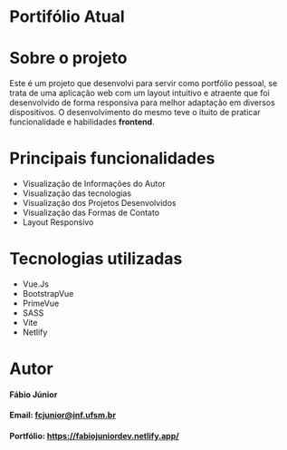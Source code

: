 # Portifólio Atual
# Sobre o projeto
Este é um projeto que desenvolvi para servir como portfólio pessoal, se trata de uma aplicação web com um layout intuitivo e atraente que foi desenvolvido de forma responsiva para melhor adaptação em diversos dispositivos. O desenvolvimento do mesmo teve o ituito de praticar funcionalidade e habilidades **frontend**.

# Principais funcionalidades 
* Visualização de Informações do Autor
* Visualização das tecnologias
* Visualização dos Projetos Desenvolvidos
* Visualização das Formas de Contato
* Layout Responsivo

# Tecnologias utilizadas
* Vue.Js
* BootstrapVue
* PrimeVue
* SASS
* Vite
* Netlify
  
# Autor
#### Fábio Júnior
#### Email: fcjunior@inf.ufsm.br
#### Portfólio: https://fabiojuniordev.netlify.app/
